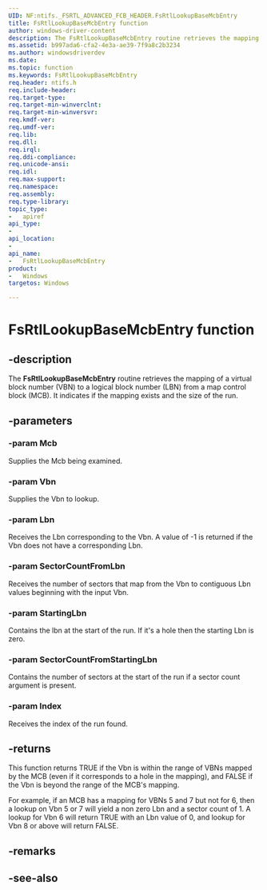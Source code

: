 ```yaml
---
UID: NF:ntifs._FSRTL_ADVANCED_FCB_HEADER.FsRtlLookupBaseMcbEntry
title: FsRtlLookupBaseMcbEntry function
author: windows-driver-content
description: The FsRtlLookupBaseMcbEntry routine retrieves the mapping of a Vbn to an Lbn from an Mcb. It indicates if the mapping exists and the size of the run.
ms.assetid: b997ada6-cfa2-4e3a-ae39-7f9a8c2b3234
ms.author: windowsdriverdev
ms.date: 
ms.topic: function
ms.keywords: FsRtlLookupBaseMcbEntry
req.header: ntifs.h
req.include-header:
req.target-type:
req.target-min-winverclnt:
req.target-min-winversvr:
req.kmdf-ver:
req.umdf-ver:
req.lib:
req.dll:
req.irql: 
req.ddi-compliance:
req.unicode-ansi:
req.idl:
req.max-support:
req.namespace:
req.assembly:
req.type-library: 
topic_type: 
-	apiref
api_type: 
-	
api_location: 
-	
api_name: 
-	FsRtlLookupBaseMcbEntry
product:
-	Windows
targetos: Windows

---
```


# FsRtlLookupBaseMcbEntry function


## -description


The **FsRtlLookupBaseMcbEntry** routine retrieves the mapping of a virtual block number (VBN) to a logical block number (LBN) from a map control block (MCB). It indicates if the mapping exists and the size of the run.


## -parameters

### -param Mcb
Supplies the Mcb being examined.

### -param Vbn
Supplies the Vbn to lookup.

### -param Lbn
Receives the Lbn corresponding to the Vbn.  A value of -1 is returned if the Vbn does not have a corresponding Lbn.

### -param SectorCountFromLbn
Receives the number of sectors that map from the Vbn to contiguous Lbn values beginning with the input Vbn.

### -param StartingLbn
Contains the lbn at the start of the run. If it's a hole then the starting Lbn is zero.

### -param SectorCountFromStartingLbn
Contains the number of sectors at the start of the run if a sector count argument is present.

### -param Index
Receives the index of the run found.

## -returns
This function returns TRUE if the Vbn is within the range of VBNs mapped by the MCB (even if it corresponds to a hole in the mapping), and FALSE if the Vbn is beyond the range of the MCB's mapping.

For example, if an MCB has a mapping for VBNs 5 and 7 but not for 6, then a lookup on Vbn 5 or 7 will yield a non zero Lbn and a sector count of 1.  A lookup for Vbn 6 will return TRUE with an Lbn value of 0, and lookup for Vbn 8 or above will return FALSE.

## -remarks

## -see-also